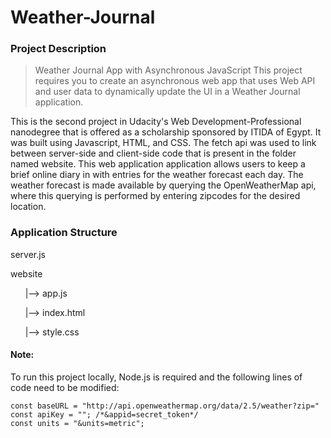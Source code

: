 # Weather-Journal

### Project Description
> Weather Journal App with Asynchronous JavaScript
> This project requires you to create an asynchronous web app that uses Web API and user data to dynamically update the UI in a Weather Journal application.

This is the second project in Udacity's Web Development-Professional nanodegree that is offered as a scholarship sponsored by ITIDA of Egypt. It was built using Javascript, HTML, and CSS. The fetch api was used to link between server-side and client-side code that is present in the folder named website. This web application application allows users to keep a brief online diary in with entries for the weather forecast each day. The weather forecast is made available by querying the OpenWeatherMap api, where this querying is performed by entering zipcodes for the desired location.

### Application Structure
server.js


website


  &nbsp;&nbsp;&nbsp;&nbsp;&nbsp;&nbsp;|--> app.js
  
  
  &nbsp;&nbsp;&nbsp;&nbsp;&nbsp;&nbsp;|--> index.html
  
  
  &nbsp;&nbsp;&nbsp;&nbsp;&nbsp;&nbsp;|--> style.css

#### Note:
To run this project locally, Node.js is required and the following lines of code need to be modified:
```
const baseURL = "http://api.openweathermap.org/data/2.5/weather?zip=" 
const apiKey = ""; /*&appid=secret_token*/
const units = "&units=metric";
```
